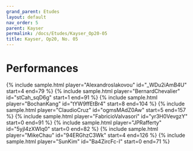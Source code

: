 ```yaml
---
grand_parent: Etudes
layout: default
nav_order: 5
parent: Kayser
permalink: /docs/Etudes/Kayser_Op20-05
title: Kayser, Op20, No. 05
---
```

# Performances
<div class="sample-container">
    {% include sample.html player="AlexandrosIakovou" id="_WDu2iAmB4U" start=4 end=79 %}
    {% include sample.html player="BernardChevalier" id="stCah_sqD6g" start=1 end=91 %}
    {% include sample.html player="BochanKang" id="tYW9ffEtBr4" start=8 end=104 %}
    {% include sample.html player="ClaudioCruz" id="ogmsMAdZ0Aw" start=5 end=157 %}
    {% include sample.html player="FabricioValvasori" id="yr3H0VevgzY" start=0 end=91 %}
    {% include sample.html player="JPRafferty" id="5yjl4zXWlq0" start=0 end=82 %}
    {% include sample.html player="MikeChau" id="94ERGhzC3Wk" start=4 end=126 %}
    {% include sample.html player="SunKim" id="Ba4ZircFc-I" start=0 end=71 %}
</div>